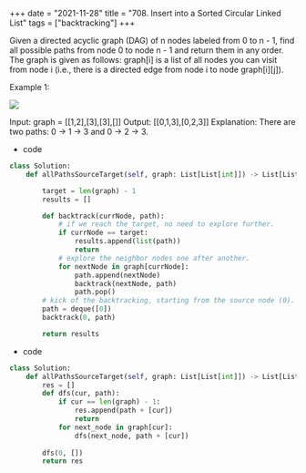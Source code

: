 
+++ 
date = "2021-11-28"
title = "708. Insert into a Sorted Circular Linked List"
tags = ["backtracking"]
+++

Given a directed acyclic graph (DAG) of n nodes labeled from 0 to n - 1, find all possible paths from node 0 to node n - 1 and return them in any order.
The graph is given as follows: graph[i] is a list of all nodes you can visit from node i (i.e., there is a directed edge from node i to node graph[i][j]).
 
Example 1:

![](https://assets.leetcode.com/uploads/2020/09/28/all_1.jpg)

Input: graph = [[1,2],[3],[3],[]] Output: [[0,1,3],[0,2,3]] Explanation: There are two paths: 0 -> 1 -> 3 and 0 -> 2 -> 3.

- code
```py
class Solution:
    def allPathsSourceTarget(self, graph: List[List[int]]) -> List[List[int]]:

        target = len(graph) - 1
        results = []

        def backtrack(currNode, path):
            # if we reach the target, no need to explore further.
            if currNode == target:
                results.append(list(path))
                return
            # explore the neighbor nodes one after another.
            for nextNode in graph[currNode]:
                path.append(nextNode)
                backtrack(nextNode, path)
                path.pop()
        # kick of the backtracking, starting from the source node (0).
        path = deque([0])
        backtrack(0, path)

        return results
```
- code
```py
class Solution:
    def allPathsSourceTarget(self, graph: List[List[int]]) -> List[List[int]]:
        res = []
        def dfs(cur, path):
            if cur == len(graph) - 1:
                res.append(path + [cur])
                return
            for next_node in graph[cur]:
                dfs(next_node, path + [cur])
                
        dfs(0, [])
        return res
```
